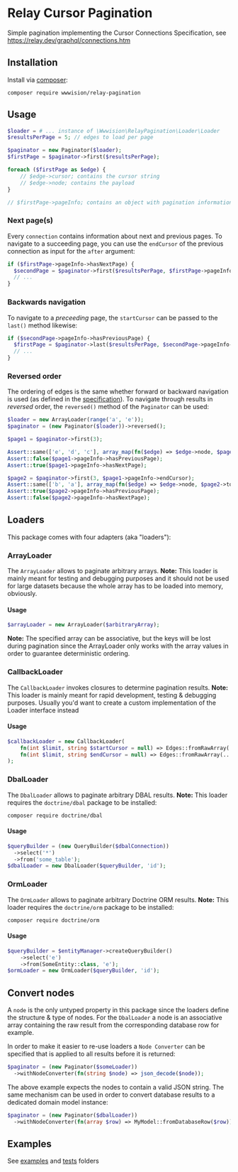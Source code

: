 # Relay Cursor Pagination

Simple pagination implementing the Cursor Connections Specification, see https://relay.dev/graphql/connections.htm

## Installation

Install via [composer](https://getcomposer.org/):

    composer require wwwision/relay-pagination

## Usage

```php
$loader = # ... instance of \Wwwision\RelayPagination\Loader\Loader
$resultsPerPage = 5; // edges to load per page

$paginator = new Paginator($loader);
$firstPage = $paginator->first($resultsPerPage);

foreach ($firstPage as $edge) {
    // $edge->cursor; contains the cursor string
    // $edge->node; contains the payload
}

// $firstPage->pageInfo; contains an object with pagination information
```

### Next page(s)

Every `connection` contains information about next and previous pages.
To navigate to a succeeding page, you can use the `endCursor` of the previous connection as input for the `after` argument:

```php
if ($firstPage->pageInfo->hasNextPage) {
  $secondPage = $paginator->first($resultsPerPage, $firstPage->pageInfo->endCursor);
  // ...
}
```

### Backwards navigation

To navigate to a _preceeding_ page, the `startCursor` can be passed to the `last()` method likewise:

```php
if ($secondPage->pageInfo->hasPreviousPage) {
  $firstPage = $paginator->last($resultsPerPage, $secondPage->pageInfo->startCursor);
  // ...
}
```

### Reversed order

The ordering of edges is the same whether forward or backward navigation is used (as defined in the [specification](https://relay.dev/graphql/connections.htm#sec-Edge-order)).
To navigate through results in _reversed_ order, the `reversed()` method of the `Paginator` can be used:

```php
$loader = new ArrayLoader(range('a', 'e'));
$paginator = (new Paginator($loader))->reversed();

$page1 = $paginator->first(3);

Assert::same(['e', 'd', 'c'], array_map(fn($edge) => $edge->node, $page1->toArray()));
Assert::false($page1->pageInfo->hasPreviousPage);
Assert::true($page1->pageInfo->hasNextPage);

$page2 = $paginator->first(3, $page1->pageInfo->endCursor);
Assert::same(['b', 'a'], array_map(fn($edge) => $edge->node, $page2->toArray()));
Assert::true($page2->pageInfo->hasPreviousPage);
Assert::false($page2->pageInfo->hasNextPage);
```

## Loaders

This package comes with four adapters (aka "loaders"):

### ArrayLoader

The `ArrayLoader` allows to paginate arbitrary arrays.
**Note:** This loader is mainly meant for testing and debugging purposes and it should not be used for large datasets because the whole array has to be loaded into memory, obviously.

#### Usage

```php
$arrayLoader = new ArrayLoader($arbitraryArray);
```

**Note:** The specified array can be associative, but the keys will be lost during pagination since the ArrayLoader only works with the array values in order to guarantee deterministic ordering.

### CallbackLoader

The `CallbackLoader` invokes closures to determine pagination results.
**Note:**  This loader is mainly meant for rapid development, testing & debugging purposes. Usually you'd want to create a custom implementation of the Loader interface instead

#### Usage

```php
$callbackLoader = new CallbackLoader(
    fn(int $limit, string $startCursor = null) => Edges::fromRawArray(...),
    fn(int $limit, string $endCursor = null) => Edges::fromRawArray(...)
);
```

### DbalLoader

The `DbalLoader` allows to paginate arbitrary DBAL results.
**Note:** This loader requires the `doctrine/dbal` package to be installed:

    composer require doctrine/dbal

#### Usage

```php
$queryBuilder = (new QueryBuilder($dbalConnection))
  ->select('*')
  ->from('some_table');
$dbalLoader = new DbalLoader($queryBuilder, 'id');
```

### OrmLoader

The `OrmLoader` allows to paginate arbitrary Doctrine ORM results.
**Note:** This loader requires the `doctrine/orm` package to be installed:

    composer require doctrine/orm

#### Usage

```php
$queryBuilder = $entityManager->createQueryBuilder()
    ->select('e')
    ->from(SomeEntity::class, 'e');
$ormLoader = new OrmLoader($queryBuilder, 'id');
```

## Convert nodes

A `node` is the only untyped property in this package since the loaders define the structure & type of nodes.
For the `DbalLoader` a node is an associative array containing the raw result from the corresponding database row for example.

In order to make it easier to re-use loaders a `Node Converter` can be specified that is applied to all results before it is returned:

```php
$paginator = (new Paginator($someLoader))
  ->withNodeConverter(fn(string $node) => json_decode($node));
```

The above example expects the nodes to contain a valid JSON string.
The same mechanism can be used in order to convert database results to a dedicated domain model instance:

```php
$paginator = (new Paginator($dbalLoader))
  ->withNodeConverter(fn(array $row) => MyModel::fromDatabaseRow($row));
```

## Examples

See [examples](examples) and [tests](tests) folders
